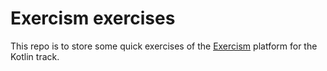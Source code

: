 # Exercism exercises

This repo is to store some quick exercises of the [Exercism](https://exercism.org) platform for the Kotlin track.